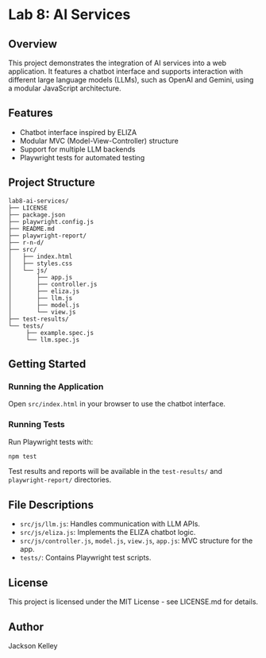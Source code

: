# Lab 8: AI Services

## Overview
This project demonstrates the integration of AI services into a web application. It features a chatbot interface and supports interaction with different large language models (LLMs), such as OpenAI and Gemini, using a modular JavaScript architecture.

## Features
- Chatbot interface inspired by ELIZA
- Modular MVC (Model-View-Controller) structure
- Support for multiple LLM backends
- Playwright tests for automated testing

## Project Structure
```
lab8-ai-services/
├── LICENSE
├── package.json
├── playwright.config.js
├── README.md
├── playwright-report/
├── r-n-d/
├── src/
│   ├── index.html
│   ├── styles.css
│   └── js/
│       ├── app.js
│       ├── controller.js
│       ├── eliza.js
│       ├── llm.js
│       ├── model.js
│       └── view.js
├── test-results/
└── tests/
	 ├── example.spec.js
	 └── llm.spec.js
```

## Getting Started


### Running the Application
Open `src/index.html` in your browser to use the chatbot interface.

### Running Tests
Run Playwright tests with:
```bash
npm test
```
Test results and reports will be available in the `test-results/` and `playwright-report/` directories.

## File Descriptions
- `src/js/llm.js`: Handles communication with LLM APIs.
- `src/js/eliza.js`: Implements the ELIZA chatbot logic.
- `src/js/controller.js`, `model.js`, `view.js`, `app.js`: MVC structure for the app.
- `tests/`: Contains Playwright test scripts.

## License
This project is licensed under the MIT License - see LICENSE.md for details.

## Author
Jackson Kelley